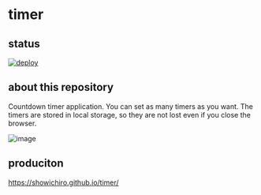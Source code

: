 # timer

## status
[![deploy](https://github.com/Showichiro/timer/actions/workflows/deploy-pages.yaml/badge.svg)](https://github.com/Showichiro/timer/actions/workflows/deploy-pages.yaml)

## about this repository

Countdown timer application. You can set as many timers as you want. The timers are stored in local storage, so they are not lost even if you close the browser.

![image](https://user-images.githubusercontent.com/65388586/190227131-9e9db76b-bdde-4697-ad96-da41f2d2950f.png)

## produciton

https://showichiro.github.io/timer/
